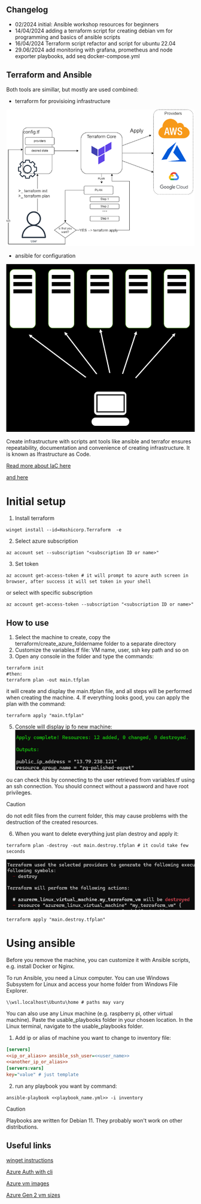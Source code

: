 ## Changelog
- 02/2024 initial: Ansible workshop resources for beginners
- 14/04/2024 adding a terraform script for creating debian vm for programming and basics of ansible scripts
- 16/04/2024 Terraform script refactor and script for ubuntu 22.04
- 29.06/2024 add monitoring with grafana, prometheus and node exporter playbooks, add seq docker-compose.yml

## Terraform and Ansible

Both tools are simillar, but mostly are used combined:
- terraform for provisioing infrastructure

![alt text](/assets/terr.png)

- ansible for configuration

![alt text](/assets/ans.png)


Create infrastructure with scripts ant tools like ansible and terrafor ensures repeatability, documentation and convenience of creating infrastructure. It is known as Ifrastructure as Code. 

[Read more about IaC here](https://aws.amazon.com/what-is/iac/)

[and here](https://www.redhat.com/en/topics/automation/what-is-infrastructure-as-code-iac)

# Initial setup
1. Install terraform 
```shell
winget install --id=Hashicorp.Terraform  -e
```
2. Select azure subscription
```shell
az account set --subscription "<subscription ID or name>"
```
3. Set token
```shell
az account get-access-token # it will prompt to azure auth screen in browser, after success it will set token in your shell
```
or select with specific subscription
```shell
az account get-access-token --subscription "<subscription ID or name>"
```

## How to use
1. Select the machine to create, copy the terraform/create_azure_foldername folder to a separate directory
2. Customize the variables.tf file: VM name, user, ssh key path and so on
3. Open any console in the folder and type the commands:
```shell
terraform init
#then:
terraform plan -out main.tfplan
```
it will create and display the main.tfplan file, and all steps will be performed when creating the machine.
4. If everything looks good, you can apply the plan with the command:
```shell
terraform apply "main.tfplan"
```
5. Console will display ip fo new machine:
![alt text](/assets/image.png)

ou can check this by connecting to the user retrieved from variables.tf using an ssh connection. You should connect without a password and have root privileges.

> [!CAUTION]
> do not edit files from the current folder, this may cause problems with the destruction of the created resources.

6. When you want to delete everything just plan destroy and apply it:
```shell
terraform plan -destroy -out main.destroy.tfplan # it could take few seconds
```
![alt text](/assets/image-1.png)

```shell
terraform apply "main.destroy.tfplan"
```

# Using ansible
Before you remove the machine, you can customize it with Ansible scripts, e.g. install Docker or Nginx.

To run Ansible, you need a Linux computer. You can use Windows Subsystem for Linux and access your home folder from Windows File Explorer.

```
\\wsl.localhost\Ubuntu\home # paths may vary
```
You can also use any Linux machine (e.g. raspberry pi, other virtual machine).
Paste the usable_playbooks folder in your chosen location.
In the Linux terminal, navigate to the usable_playbooks folder.

1. Add ip or alias of machine you want to change to inventory file:
```ini
[servers]
<<ip_or_alias>> ansible_ssh_user=<<user_name>>
<<another_ip_or_alias>>
[servers:vars]
key="value" # just template
```

2. run any playbook you want by command:
```shell
ansible-playbook <<playbook_name.yml>> -i inventory
```
> [!CAUTION]
> Playbooks are written for Debian 11. They probably won't work on other distributions.

## Useful links

[winget instructions](https://learn.microsoft.com/en-us/cli/azure/install-azure-cli-windows?tabs=winget)

[Azure Auth with cli](https://learn.microsoft.com/en-us/cli/azure/authenticate-azure-cli)

[Azure vm images](https://az-vm-image.info/)

[Azure Gen 2 vm sizes](https://learn.microsoft.com/en-us/azure/virtual-machines/generation-2)

